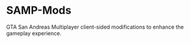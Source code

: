 # SAMP-Mods
GTA San Andreas Multiplayer client-sided modifications to enhance the gameplay experience.

